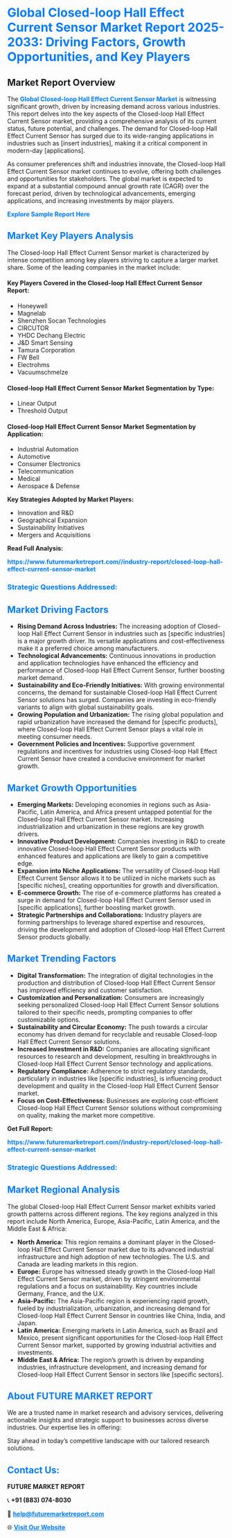 <h1 style="color: #007BFF;">Global Closed-loop Hall Effect Current Sensor Market Report 2025-2033: Driving Factors, Growth Opportunities, and Key Players</h1>

<section id="overview">
<h2>Market Report Overview</h2>
<p>The <a href="https://www.futuremarketreport.com//industry-report/closed-loop-hall-effect-current-sensor-market" style="color: #007BFF; text-decoration: none;"><strong>Global Closed-loop Hall Effect Current Sensor Market</strong></a> is witnessing significant growth, driven by increasing demand across various industries. This report delves into the key aspects of the Closed-loop Hall Effect Current Sensor market, providing a comprehensive analysis of its current status, future potential, and challenges. The demand for Closed-loop Hall Effect Current Sensor has surged due to its wide-ranging applications in industries such as [insert industries], making it a critical component in modern-day [applications].</p>
<p>As consumer preferences shift and industries innovate, the Closed-loop Hall Effect Current Sensor market continues to evolve, offering both challenges and opportunities for stakeholders. The global market is expected to expand at a substantial compound annual growth rate (CAGR) over the forecast period, driven by technological advancements, emerging applications, and increasing investments by major players.</p>
</section>

<section id="overview">
<p><a href="https://www.futuremarketreport.com//request-sample/reportId=76907" style="color: #007BFF; text-decoration: none;"><strong>Explore Sample Report Here</strong></a></p>
</section>

<section id="key-players">
<h2 style="color: #007BFF;">Market Key Players Analysis</h2>
<p>The Closed-loop Hall Effect Current Sensor market is characterized by intense competition among key players striving to capture a larger market share. Some of the leading companies in the market include:</p>
<h4>Key Players Covered in the Closed-loop Hall Effect Current Sensor Report:</h4>
<ul><li>Honeywell</li><li>Magnelab</li><li>Shenzhen Socan Technologies</li><li>CIRCUTOR</li><li>YHDC Dechang Electric</li><li>J&amp;D Smart Sensing</li><li>Tamura Corporation</li><li>FW Bell</li><li>Electrohms</li><li>Vacuumschmelze</li></ul>
<h4>Closed-loop Hall Effect Current Sensor Market Segmentation by Type:</h4>
<ul><li>Linear Output</li><li>Threshold Output</li></ul>

<h4>Closed-loop Hall Effect Current Sensor Market Segmentation by Application:</h4>
<ul><li>Industrial Automation</li><li>Automotive</li><li>Consumer Electronics</li><li>Telecommunication</li><li>Medical</li><li>Aerospace &amp; Defense</li></ul>
<p><strong>Key Strategies Adopted by Market Players:</strong></p>
<ul>
<li>Innovation and R&D</li>
<li>Geographical Expansion</li>
<li>Sustainability Initiatives</li>
<li>Mergers and Acquisitions</li>
</ul>
</section>

<section>
<p><strong>Read Full Analysis: </strong></p><a href="https://www.futuremarketreport.com//industry-report/closed-loop-hall-effect-current-sensor-market" style="color: #007BFF; text-decoration: none;"><strong>https://www.futuremarketreport.com//industry-report/closed-loop-hall-effect-current-sensor-market</strong></a>
<h3 style="color: #007BFF;">Strategic Questions Addressed:</h3>
</section>

<section id="driving-factors">
<h2 style="color: #007BFF;">Market Driving Factors</h2>
<ul>
<li><strong>Rising Demand Across Industries:</strong> The increasing adoption of Closed-loop Hall Effect Current Sensor in industries such as [specific industries] is a major growth driver. Its versatile applications and cost-effectiveness make it a preferred choice among manufacturers.</li>
<li><strong>Technological Advancements:</strong> Continuous innovations in production and application technologies have enhanced the efficiency and performance of Closed-loop Hall Effect Current Sensor, further boosting market demand.</li>
<li><strong>Sustainability and Eco-Friendly Initiatives:</strong> With growing environmental concerns, the demand for sustainable Closed-loop Hall Effect Current Sensor solutions has surged. Companies are investing in eco-friendly variants to align with global sustainability goals.</li>
<li><strong>Growing Population and Urbanization:</strong> The rising global population and rapid urbanization have increased the demand for [specific products], where Closed-loop Hall Effect Current Sensor plays a vital role in meeting consumer needs.</li>
<li><strong>Government Policies and Incentives:</strong> Supportive government regulations and incentives for industries using Closed-loop Hall Effect Current Sensor have created a conducive environment for market growth.</li>
</ul>
</section>

<section id="growth-opportunities">
<h2 style="color: #007BFF;">Market Growth Opportunities</h2>
<ul>
<li><strong>Emerging Markets:</strong> Developing economies in regions such as Asia-Pacific, Latin America, and Africa present untapped potential for the Closed-loop Hall Effect Current Sensor market. Increasing industrialization and urbanization in these regions are key growth drivers.</li>
<li><strong>Innovative Product Development:</strong> Companies investing in R&D to create innovative Closed-loop Hall Effect Current Sensor products with enhanced features and applications are likely to gain a competitive edge.</li>
<li><strong>Expansion into Niche Applications:</strong> The versatility of Closed-loop Hall Effect Current Sensor allows it to be utilized in niche markets such as [specific niches], creating opportunities for growth and diversification.</li>
<li><strong>E-commerce Growth:</strong> The rise of e-commerce platforms has created a surge in demand for Closed-loop Hall Effect Current Sensor used in [specific applications], further boosting market growth.</li>
<li><strong>Strategic Partnerships and Collaborations:</strong> Industry players are forming partnerships to leverage shared expertise and resources, driving the development and adoption of Closed-loop Hall Effect Current Sensor products globally.</li>
</ul>
</section>

<section id="trending-factors">
<h2 style="color: #007BFF;">Market Trending Factors</h2>
<ul>
<li><strong>Digital Transformation:</strong> The integration of digital technologies in the production and distribution of Closed-loop Hall Effect Current Sensor has improved efficiency and customer satisfaction.</li>
<li><strong>Customization and Personalization:</strong> Consumers are increasingly seeking personalized Closed-loop Hall Effect Current Sensor solutions tailored to their specific needs, prompting companies to offer customizable options.</li>
<li><strong>Sustainability and Circular Economy:</strong> The push towards a circular economy has driven demand for recyclable and reusable Closed-loop Hall Effect Current Sensor solutions.</li>
<li><strong>Increased Investment in R&D:</strong> Companies are allocating significant resources to research and development, resulting in breakthroughs in Closed-loop Hall Effect Current Sensor technology and applications.</li>
<li><strong>Regulatory Compliance:</strong> Adherence to strict regulatory standards, particularly in industries like [specific industries], is influencing product development and quality in the Closed-loop Hall Effect Current Sensor market.</li>
<li><strong>Focus on Cost-Effectiveness:</strong> Businesses are exploring cost-efficient Closed-loop Hall Effect Current Sensor solutions without compromising on quality, making the market more competitive.</li>
</ul>
</section>

<section>
<p><strong>Get Full Report: </strong></p><a href="https://www.futuremarketreport.com//industry-report/closed-loop-hall-effect-current-sensor-market" style="color: #007BFF; text-decoration: none;"><strong>https://www.futuremarketreport.com//industry-report/closed-loop-hall-effect-current-sensor-market</strong></a>
<h3 style="color: #007BFF;">Strategic Questions Addressed:</h3>
</section>


<section id="regional-analysis">
<h2 style="color: #007BFF;">Market Regional Analysis</h2>
<p>The global Closed-loop Hall Effect Current Sensor market exhibits varied growth patterns across different regions. The key regions analyzed in this report include North America, Europe, Asia-Pacific, Latin America, and the Middle East & Africa:</p>
<ul>
<li><strong>North America:</strong> This region remains a dominant player in the Closed-loop Hall Effect Current Sensor market due to its advanced industrial infrastructure and high adoption of new technologies. The U.S. and Canada are leading markets in this region.</li>
<li><strong>Europe:</strong> Europe has witnessed steady growth in the Closed-loop Hall Effect Current Sensor market, driven by stringent environmental regulations and a focus on sustainability. Key countries include Germany, France, and the U.K.</li>
<li><strong>Asia-Pacific:</strong> The Asia-Pacific region is experiencing rapid growth, fueled by industrialization, urbanization, and increasing demand for Closed-loop Hall Effect Current Sensor in countries like China, India, and Japan.</li>
<li><strong>Latin America:</strong> Emerging markets in Latin America, such as Brazil and Mexico, present significant opportunities for the Closed-loop Hall Effect Current Sensor market, supported by growing industrial activities and investments.</li>
<li><strong>Middle East & Africa:</strong> The region’s growth is driven by expanding industries, infrastructure development, and increasing demand for Closed-loop Hall Effect Current Sensor in sectors like [specific sectors].</li>
</ul>
</section>

<footer>
<h2 style="color: #007BFF;">About FUTURE MARKET REPORT</h2>
<p>We are a trusted name in market research and advisory services, delivering actionable insights and strategic support to businesses across diverse industries. Our expertise lies in offering:</p>

<p>Stay ahead in today’s competitive landscape with our tailored research solutions.</p>

<h2 style="color: #007BFF;">Contact Us:</h2>
<p><strong>FUTURE MARKET REPORT</strong></p>
<p>📞 <strong>+91 (883) 074-8030</strong></p>
<p>📧 <strong><a href="mailto:help@futuremarketreport.com" style="color: #007BFF;">help@futuremarketreport.com</a></strong></p>
<p>🌐 <strong><a href="https://www.futuremarketreport.com/" style="color: #007BFF;">Visit Our Website</a></strong></p>
</footer>